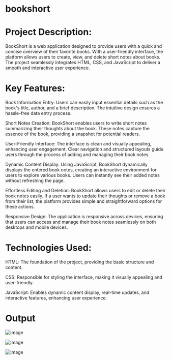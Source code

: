 # bookshort

# Project Description:

BookShort is a web application designed to provide users with a quick and concise overview of their favorite books. With a user-friendly interface, the platform allows users to create, view, and delete short notes about books. The project seamlessly integrates HTML, CSS, and JavaScript to deliver a smooth and interactive user experience.

# Key Features:

Book Information Entry:
Users can easily input essential details such as the book's title, author, and a brief description. The intuitive design ensures a hassle-free data entry process.

Short Notes Creation:
BookShort enables users to write short notes summarizing their thoughts about the book. These notes capture the essence of the book, providing a snapshot for potential readers.

User-Friendly Interface:
The interface is clean and visually appealing, enhancing user engagement. Clear navigation and structured layouts guide users through the process of adding and managing their book notes.

Dynamic Content Display:
Using JavaScript, BookShort dynamically displays the entered book notes, creating an interactive environment for users to explore various books. Users can instantly see their added notes without refreshing the page.

Effortless Editing and Deletion:
BookShort allows users to edit or delete their book notes easily. If a user wants to update their thoughts or remove a book from their list, the platform provides simple and straightforward options for these actions.

Responsive Design:
The application is responsive across devices, ensuring that users can access and manage their book notes seamlessly on both desktops and mobile devices.

# Technologies Used:

HTML: The foundation of the project, providing the basic structure and content.

CSS: Responsible for styling the interface, making it visually appealing and user-friendly.

JavaScript: Enables dynamic content display, real-time updates, and interactive features, enhancing user experience.

# Output

![image](https://github.com/sivasubaramanian/bookshort/assets/121441414/77a4906f-5d40-4cbf-ba3a-1d5c3ac46235)


![image](https://github.com/sivasubaramanian/bookshort/assets/121441414/fab376c1-94b6-4cfd-96b0-adcc652cf49f)


![image](https://github.com/sivasubaramanian/bookshort/assets/121441414/1174bbd6-818c-4516-a1b3-887cce440db0)


